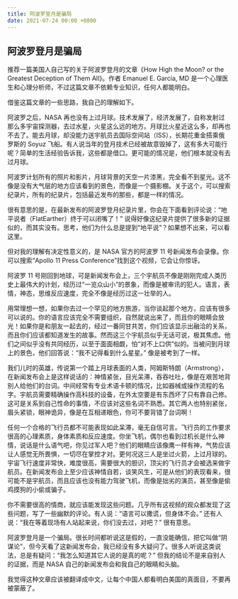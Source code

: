 ```yaml
---
title: 阿波罗登月是骗局
date: 2021-07-24 00:00 +0800
---
```


## 阿波罗登月是骗局

推荐一篇美国人自己写的关于阿波罗登月的文章《How High the Moon? or the Greatest Deception of Them All》。作者 Emanuel E. Garcia, MD 是一个心理医生和心理分析师，不过这篇文章不依赖专业知识，任何人都能明白。

借鉴这篇文章的一些思路，我自己的理解如下。

阿波罗之后，NASA 再也没有上过月球。技术发展了，经济发展了，自称发射过那么多宇宙探测器，去过水星，火星这么远的地方。月球比火星近这么多，却再也不去了。能去月球，却没能力送宇航员去国际空间站（ISS），长期花重金搭乘俄罗斯的 Soyuz 飞船。有人说当年的登月技术已经被故意毁掉了，这有多大可能行呢？简单的生活经验告诉我，这些都是借口。更可能的情况是，他们根本就没有去过月球。

阿波罗计划所有的照片和影片，月球背景的天空一片漆黑，完全看不到星光。这不像是没有大气层的地方应该看到的景色，而像是一个摄影棚。关于这个，可以搜索纪录片，所有的纪录片，包括最近发布的那些，都是一样的情况。

很有意思的是，在最新发布的阿波罗登月纪录片里，你会在下面看到评论说：“地平说者（FlatEarther）终于可以闭嘴了！” 说得好像这纪录片提供了很多新的证据似的，而其实没有。思考，他们为什么总是提到“地平说”？如果想不出来，可以看这里。

但对我的理解有决定性意义的，是 NASA 官方的阿波罗 11 号新闻发布会录像。你可以搜索“Apollo 11 Press Conference”找到这个视频，它会让你惊讶。

阿波罗 11 号刚回到地球，可是新闻发布会上，三个宇航员不像是刚刚完成人类历史上最伟大的计划，经历过“一览众山小”的景象，而像是被审讯的犯人。语言，表情，神态，思维反应速度，完全不像是经历过这一壮举的人。

用常理想一想，如果你去过一个罕见的地方旅游，当你谈起那个地方，应该有很多可以说的。你的语言应该完全不需要组织，自然就说出来了，而且你的眼睛会放光！如果你是和朋友一起去的，经过一番同甘共苦，你们应该显示出融洽的关系，而且你们应该都知道发生的故事。然而这三个宇航员似乎无话可说，极其焦虑。他们之间似乎没有共同经历，以至于面面相觑，怕“对不上口供”似的。当被问到月球上的景色，他们回答说：“我不记得看到什么星星。” 像是被考到了一样。

我们儿时的英雄，传说第一个踏上月球表面的人类，阿姆斯特朗（Armstrong），在新闻发布会上是这样说话的：神情紧张，目光呆滞，吞吞吐吐，像是在艰苦地背别人给他们的台词。中间经常有专业术语卡顿的情况，比如器械或操作流程的名字。宇航员需要精确操作高科技的设备，在外太空要是有东西坏了只有靠自己修。这可是关系到自己性命的事情，不应该对这些名词不熟悉。其它两人也特别紧张，眉头紧锁，眼神诡异，像是在互相递眼色，你可不要背错了台词啊！

任何一个合格的飞行员都不可能表现如此呆滞，毫无自信可言。飞行员的工作要求很高的心理素质，身体素质和反应速度。你坐飞机，偶尔也看到过机长是什么神情，说话是什么语气吧，你见过军人吧？他们的眼睛应该像鹰一样有神，气势应该让人感觉无所畏惧，一切尽在掌控才对。更何况这三人是坐过火箭，上过月球的。宇宙飞行速度非常快，难度很高，需要很大的胆识，顶尖的飞行员才会被选来做宇航员。在新闻发布会上至少应该神情自若，谈笑风生，可是从他们的表现看来，很可能不是宇航员，而且应该也没有能力驾驶飞机，而像是拙劣的演员，甚至像是偷鸡摸狗的小偷或骗子。

你不需要很高的情商，就应该能发现这些问题。几乎所有这视频的观众都发现了这些问题，写了一些幽默的评论。有人说：“语言可以撒谎，但身体不会。” 还有人说：“我在等着现场有人站起来说，你们没去过，对吧？” 很有意思。

阿波罗登月是一个骗局。很长时间都听说这是假的，一直没能确信，把它叫做“阴谋论”，但今天看了这新闻发布会，我已经没有多大疑问了。很多人听说这类说法，总是有疑问：“我怎么知道其它人说的是真的呢？” 但我的结论不是来自别人的证据，而是 NASA 自己的新闻发布会和我自己的眼睛和头脑。

我觉得这种文章应该被翻译成中文，让每个中国人都看明白美国的真面目，不要再被蒙蔽了。